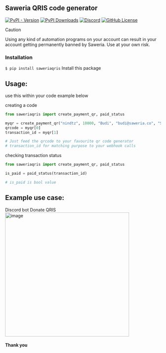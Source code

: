 ## Saweria QRIS code generator

[![PyPI - Version](https://img.shields.io/pypi/v/saweriaqris)](http://pypi.org/project/saweriaqris/)
[![PyPI Downloads](https://static.pepy.tech/badge/saweriaqris)](https://pepy.tech/projects/saweriaqris)
[![Discord](https://img.shields.io/discord/878859506405228574)](https://discord.gg/GzjyMZnpb7)
[![GitHub License](https://img.shields.io/github/license/nindtz/saweriaqris)](https://mit-license.org/)

> [!CAUTION]
> Using any kind of automation programs on your account can result in your account getting permanently banned by Saweria. Use at your own risk.

### Installation

`$ pip install saweriaqris` Install this package <br>

## Usage:

use this within your code
example below

creating a code

```python
from saweriaqris import create_payment_qr, paid_status

myqr = create_payment_qr("nindtz", 10000, "Budi", "budi@saweria.co", "Semangat!")
qrcode = myqr[0]
transaction_id = myqr[1]

# Just feed the qrcode to your favourite qr code generator
# transaction_id for matching purpose to your webhook calls
```

checking transaction status

```python
from saweriaqris import create_payment_qr, paid_status

is_paid = paid_status(transaction_id)

# is_paid is bool value
```

## Example use case:

Discord bot Donate QRIS<br>
<img width="401" alt="image" src="https://github.com/user-attachments/assets/f607cc45-5836-4c19-abe2-b2b1f8393d1b" />

#### Thank you
